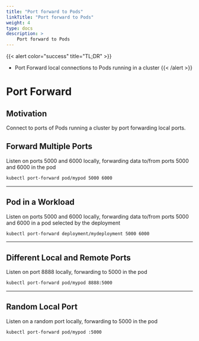 ```yaml
---
title: "Port forward to Pods"
linkTitle: "Port forward to Pods"
weight: 4
type: docs
description: >
    Port forward to Pods
---
```



{{< alert color="success" title="TL;DR" >}}
- Port Forward local connections to Pods running in a cluster 
{{< /alert >}}

# Port Forward

## Motivation

Connect to ports of Pods running a cluster by port forwarding local ports.

## Forward Multiple Ports

Listen on ports 5000 and 6000 locally, forwarding data to/from ports 5000 and 6000 in the pod

```bash
kubectl port-forward pod/mypod 5000 6000
```

---

## Pod in a Workload

Listen on ports 5000 and 6000 locally, forwarding data to/from ports 5000 and 6000 in a pod selected by the
deployment

```bash
kubectl port-forward deployment/mydeployment 5000 6000
```

---

## Different Local and Remote Ports

Listen on port 8888 locally, forwarding to 5000 in the pod

```bash
kubectl port-forward pod/mypod 8888:5000
```

---

## Random Local Port

Listen on a random port locally, forwarding to 5000 in the pod

```bash
kubectl port-forward pod/mypod :5000
```
